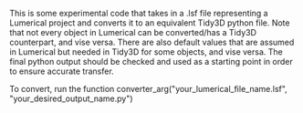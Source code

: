 This is some experimental code that takes in a .lsf file representing a Lumerical project and converts it to an equivalent Tidy3D python file. Note that not every object in Lumerical can be converted/has a Tidy3D counterpart, and vise versa. There are also default values that are assumed in Lumerical but needed in Tidy3D for some objects, and vise versa. The final python output should be checked and used as a starting point in order to ensure accurate transfer.

To convert, run the function converter_arg("your_lumerical_file_name.lsf", "your_desired_output_name.py")
